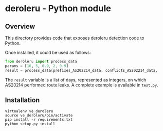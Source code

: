 # deroleru - Python module

## Overview

This directory provides code that exposes deroleru detection code to Python.

Once installed, it could be used as follows:
```python
from deroleru import process_data
params = [10, 5, 0.9, 2, 0.9]
result = process_data(prefixes_AS202214_data, conflicts_AS202214_data, params)
```

The `result` variable is a list of days, represented as integers, on which
AS20214 performed route leaks.  A complete example is available in `test.py`.


## Installation

```shell
virtualenv ve_deroleru
source ve_deroleru/bin/activate
pip install -r requirements.txt
python setup.py install
```

